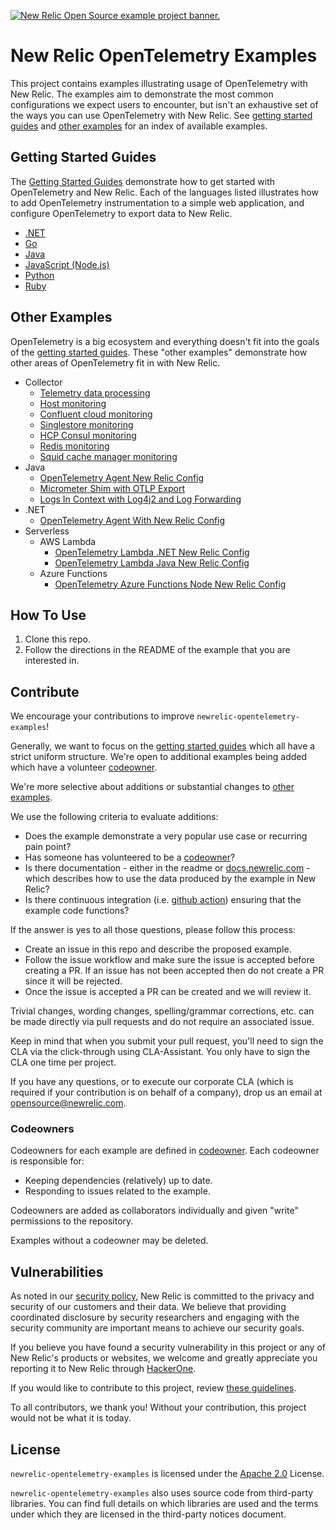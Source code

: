 <a href="https://opensource.newrelic.com/oss-category/#example-code"><picture><source media="(prefers-color-scheme: dark)" srcset="https://github.com/newrelic/opensource-website/raw/main/src/images/categories/dark/Example_Code.png"><source media="(prefers-color-scheme: light)" srcset="https://github.com/newrelic/opensource-website/raw/main/src/images/categories/Example_Code.png"><img alt="New Relic Open Source example project banner." src="https://github.com/newrelic/opensource-website/raw/main/src/images/categories/Example_Code.png"></picture></a>

# New Relic OpenTelemetry Examples

This project contains examples illustrating usage of OpenTelemetry with New Relic. The examples aim to demonstrate the most common configurations we expect users to encounter, but isn't an exhaustive set of the ways you can use OpenTelemetry with New Relic. See [getting started guides](#getting-started-guides) and [other examples](#other-examples) for an index of available examples.

## Getting Started Guides

The [Getting Started Guides](./getting-started-guides/README.md) demonstrate how to get started with OpenTelemetry and New Relic. Each of the languages listed illustrates how to add OpenTelemetry instrumentation to a simple web application, and configure OpenTelemetry to export data to New Relic.

* [.NET](./getting-started-guides/dotnet)
* [Go](./getting-started-guides/go)
* [Java](./getting-started-guides/java)
* [JavaScript (Node.js)](./getting-started-guides/javascript)
* [Python](./getting-started-guides/python)
* [Ruby](./getting-started-guides/ruby)

## Other Examples

OpenTelemetry is a big ecosystem and everything doesn't fit into the goals of the [getting started guides](#getting-started-guides). These "other examples" demonstrate how other areas of OpenTelemetry fit in with New Relic.

* Collector
  * [Telemetry data processing](./other-examples/collector/nr-config)
  * [Host monitoring](./other-examples/collector/host-monitoring)
  * [Confluent cloud monitoring](./other-examples/collector/confluentcloud)
  * [Singlestore monitoring](./other-examples/collector/singlestore)
  * [HCP Consul monitoring](./other-examples/collector/hcp-consul)
  * [Redis monitoring](./other-examples/collector/redis)
  * [Squid cache manager monitoring](./other-examples/collector/squid)
* Java
  * [OpenTelemetry Agent New Relic Config](./other-examples/java/agent-nr-config)
  * [Micrometer Shim with OTLP Export](./other-examples/java/micrometer-shim)
  * [Logs In Context with Log4j2 and Log Forwarding](./other-examples/java/logs-in-context-log4j2)
* .NET
  * [OpenTelemetry Agent With New Relic Config](./other-examples/dotnet/agent-nr-config)
* Serverless
  * AWS Lambda
    * [OpenTelemetry Lambda .NET New Relic Config](./other-examples/serverless/aws-lambda/dotnet)
    * [OpenTelemetry Lambda Java New Relic Config](./other-examples/serverless/aws-lambda/java)
  * Azure Functions
    * [OpenTelemetry Azure Functions Node New Relic Config](./other-examples/serverless/azure-functions/node/http-trigger-app)

## How To Use

1. Clone this repo.
2. Follow the directions in the README of the example that you are interested in.

## Contribute

We encourage your contributions to improve `newrelic-opentelemetry-examples`!

Generally, we want to focus on the
[getting started guides](#getting-started-guides)
which all have a strict uniform structure. We're open to additional examples
being added which have a volunteer [codeowner](#codeowners).

We're more selective about additions or substantial changes to
[other examples](#other-examples).

We use the following criteria to evaluate additions:

* Does the example demonstrate a very popular use case or recurring pain point?
* Has someone has volunteered to be a [codeowner](#codeowners)?
* Is there documentation - either in the readme or
  [docs.newrelic.com](https://docs.newrelic.com/) - which describes how to use
  the data produced by the example in New Relic?
* Is there continuous integration (i.e.
  [github action](.github/workflows/pull_request.yml)) ensuring that the
  example code functions?

If the answer is yes to all those questions, please follow this process:

* Create an issue in this repo and describe the proposed example.
* Follow the issue workflow and make sure the issue is accepted before creating
  a PR. If an issue has not been accepted then do not create a PR since it will
  be rejected.
* Once the issue is accepted a PR can be created and we will review it.

Trivial changes, wording changes, spelling/grammar
corrections, etc. can be made directly via pull requests and do not require
an associated issue.

Keep in mind that when you submit your pull request, you'll need to sign the
CLA via the click-through using CLA-Assistant. You only have to sign the CLA
one time per project.

If you have any questions, or to execute our corporate CLA (which is required
if your contribution is on behalf of a company), drop us an email at
opensource@newrelic.com.

### Codeowners

Codeowners for each example are defined in [codeowner](.github/CODEOWNERS). Each codeowner is responsible for:

* Keeping dependencies (relatively) up to date.
* Responding to issues related to the example.

Codeowners are added as collaborators individually and given "write" permissions to the repository.

Examples without a codeowner may be deleted.

## Vulnerabilities

As noted in our [security policy](https://github.com/newrelic/newrelic-opentelemetry-examples/security/policy), New Relic is committed to the privacy and security of our customers and their data. We believe that providing coordinated disclosure by security researchers and engaging with the security community are important means to achieve our security goals.

If you believe you have found a security vulnerability in this project or any of New Relic's products or websites, we welcome and greatly appreciate you reporting it to New Relic through [HackerOne](https://hackerone.com/newrelic).

If you would like to contribute to this project, review [these guidelines](./CONTRIBUTING.md).

To all contributors, we thank you!  Without your contribution, this project would not be what it is today.

## License

`newrelic-opentelemetry-examples` is licensed under the [Apache 2.0](http://apache.org/licenses/LICENSE-2.0.txt) License.

`newrelic-opentelemetry-examples` also uses source code from third-party libraries. You can find full details on which libraries are used and the terms under which they are licensed in the third-party notices document.
